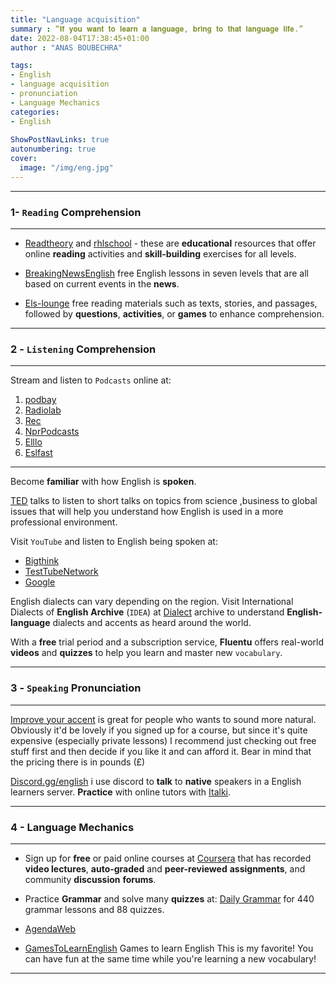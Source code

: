 ```yaml
---
title: "Language acquisition"
summary : “𝐈𝐟 𝐲𝐨𝐮 𝐰𝐚𝐧𝐭 𝐭𝐨 𝐥𝐞𝐚𝐫𝐧 𝐚 𝐥𝐚𝐧𝐠𝐮𝐚𝐠𝐞, 𝐛𝐫𝐢𝐧𝐠 𝐭𝐨 𝐭𝐡𝐚𝐭 𝐥𝐚𝐧𝐠𝐮𝐚𝐠𝐞 𝐥𝐢𝐟𝐞.”
date: 2022-08-04T17:38:45+01:00
author : "ANAS BOUBECHRA"

tags:
- English
- language acquisition
- pronunciation
- Language Mechanics
categories:
- English
 
ShowPostNavLinks: true
autonumbering: true
cover:
  image: "/img/eng.jpg"
---
```

---
### 1- `Reading` Comprehension
---

* [Readtheory](https://www.readtheory.org) and [rhlschool](https://www.rhlschool.com/reading.html) - these are __educational__ resources that offer online
 __reading__ activities and __skill-building__ exercises for all levels.

* [BreakingNewsEnglish](https://www.breakingnewsenglish.com) free English lessons in seven levels that are all based on
 current events in the __news__.

* [Els-lounge](https://www.esl-lounge.com/student/reading.php) free reading materials such as texts, stories, and passages,
 followed by __questions__, __activities__, or __games__ to enhance comprehension.

---
### 2 - `Listening` Comprehension
---

Stream and listen to `Podcasts` online at:

1. [podbay](https://www.podbay.fum)
2. [Radiolab](https://www.radiolab.org) 
3. [Rec](https://www.realenglishconversations.com/english-podcast/) 
4. [NprPodcasts](https://www.npr.org/podcasts) 
5. [Elllo](https://www.elllo.org/index.htm) 
6. [Eslfast](https://www.eslfast.com/) 
---


Become __familiar__ with how English is __spoken__.

[TED](https://www.ted.com/talks) talks to listen to short talks on topics from science ,business to global
issues that will help you understand how English is used in a more professional environment.

Visit `YouTube` and listen to English being spoken at:

* [Bigthink](https://youtube.com/user/bigthink)
* [TestTubeNetwork](https://youtube.com/user/TestTubeNetwor)
* [Google](https://youtube.com/user/AtGoogleTalks) 

English dialects can vary depending on the region. 
Visit International Dialects of __English__ __Archive__ (`IDEA`) at [Dialect](https://www.dialectsarchive.com) archive
to understand **English-language** dialects and accents as heard around the world.

With a __free__ trial period and a subscription service, __Fluentu__  offers
real-world __videos__ and __quizzes__ to help you learn and master new `vocabulary`.

---
### 3 - `Speaking`  Pronunciation
---

[Improve your accent](https://improveyouraccent.co.uk/) is great for people who wants to sound more natural.
Obviously it'd be lovely if you signed up for a course, but since it's quite expensive (especially private lessons)
I recommend just checking out free stuff first and then decide if you like it and can afford it. Bear in mind that the pricing there is in pounds (£)

[Discord.gg/english](https://discord.gg/english) i use discord to __talk__ to __native__ speakers in a English learners server.
__Practice__ with online tutors with [Italki](https://www.italki.com/).

---
### 4 - Language Mechanics
---

- Sign up for __free__ or paid online courses at [Coursera](https://www.coursera.org/courses) that has recorded **video lectures**,
  __auto-graded__ and __peer-reviewed__ __assignments__, and community __discussion__ __forums__.

- Practice __Grammar__ and solve many __quizzes__ at: [Daily Grammar](https://www.dailygrammar.com) for 440 grammar
lessons and 88 quizzes.

- [AgendaWeb](https://agendaweb.org/)

- [GamesToLearnEnglish](https://www.gamestolearnenglish.com/) Games to learn English This is my favorite! You can have fun at the same time
while you're learning a new vocabulary!

---
